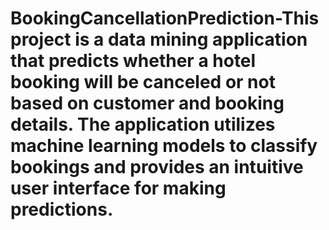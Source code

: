 # BookingCancellationPrediction-This project is a data mining application that predicts whether a hotel booking will be canceled or not based on customer and booking details. The application utilizes machine learning models to classify bookings and provides an intuitive user interface for making predictions.
